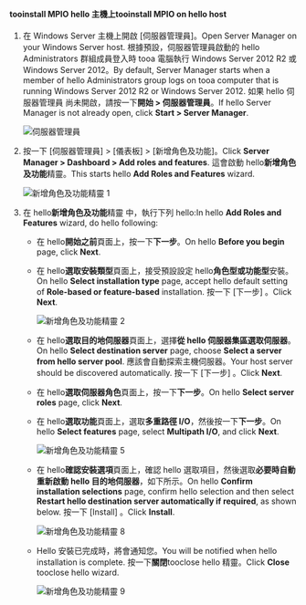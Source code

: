 #### <a name="tooinstall-mpio-on-hello-host"></a><span data-ttu-id="845bc-101">tooinstall MPIO hello 主機上</span><span class="sxs-lookup"><span data-stu-id="845bc-101">tooinstall MPIO on hello host</span></span>
1. <span data-ttu-id="845bc-102">在 Windows Server 主機上開啟 [伺服器管理員]。</span><span class="sxs-lookup"><span data-stu-id="845bc-102">Open Server Manager on your Windows Server host.</span></span> <span data-ttu-id="845bc-103">根據預設，伺服器管理員啟動的 hello Administrators 群組成員登入時 tooa 電腦執行 Windows Server 2012 R2 或 Windows Server 2012。</span><span class="sxs-lookup"><span data-stu-id="845bc-103">By default, Server Manager starts when a member of hello Administrators group logs on tooa computer that is running Windows Server 2012 R2 or Windows Server 2012.</span></span> <span data-ttu-id="845bc-104">如果 hello 伺服器管理員 尚未開啟，請按一下**開始 > 伺服器管理員**。</span><span class="sxs-lookup"><span data-stu-id="845bc-104">If hello Server Manager is not already open, click **Start > Server Manager**.</span></span>
   
    ![伺服器管理員](./media/storsimple-install-mpio-windows-server/IC740997.png)
2. <span data-ttu-id="845bc-106">按一下 [伺服器管理員] > [儀表板] > [新增角色及功能]。</span><span class="sxs-lookup"><span data-stu-id="845bc-106">Click **Server Manager > Dashboard > Add roles and features**.</span></span> <span data-ttu-id="845bc-107">這會啟動 hello**新增角色及功能**精靈。</span><span class="sxs-lookup"><span data-stu-id="845bc-107">This starts hello **Add Roles and Features** wizard.</span></span>
   
    ![新增角色及功能精靈 1](./media/storsimple-install-mpio-windows-server/IC740998.png)
3. <span data-ttu-id="845bc-109">在 hello**新增角色及功能**精靈 中，執行下列 hello:</span><span class="sxs-lookup"><span data-stu-id="845bc-109">In hello **Add Roles and Features** wizard, do hello following:</span></span>
   
   * <span data-ttu-id="845bc-110">在 hello**開始之前**頁面上，按一下**下一步**。</span><span class="sxs-lookup"><span data-stu-id="845bc-110">On hello **Before you begin** page, click **Next**.</span></span>
   * <span data-ttu-id="845bc-111">在 hello**選取安裝類型**頁面上，接受預設設定 hello**角色型或功能型**安裝。</span><span class="sxs-lookup"><span data-stu-id="845bc-111">On hello **Select installation type** page, accept hello default setting of **Role-based or feature-based** installation.</span></span> <span data-ttu-id="845bc-112">按一下 [下一步] 。</span><span class="sxs-lookup"><span data-stu-id="845bc-112">Click **Next**.</span></span>
     
       ![新增角色及功能精靈 2](./media/storsimple-install-mpio-windows-server/IC740999.png)
   * <span data-ttu-id="845bc-114">在 hello**選取目的地伺服器**頁面上，選擇**從 hello 伺服器集區選取伺服器**。</span><span class="sxs-lookup"><span data-stu-id="845bc-114">On hello **Select destination server** page, choose **Select a server from hello server pool**.</span></span> <span data-ttu-id="845bc-115">應該會自動探索主機伺服器。</span><span class="sxs-lookup"><span data-stu-id="845bc-115">Your host server should be discovered automatically.</span></span> <span data-ttu-id="845bc-116">按一下 [下一步] 。</span><span class="sxs-lookup"><span data-stu-id="845bc-116">Click **Next**.</span></span>
   * <span data-ttu-id="845bc-117">在 hello**選取伺服器角色**頁面上，按一下**下一步**。</span><span class="sxs-lookup"><span data-stu-id="845bc-117">On hello **Select server roles** page, click **Next**.</span></span>
   * <span data-ttu-id="845bc-118">在 hello**選取功能**頁面上，選取**多重路徑 I/O**，然後按一下**下一步**。</span><span class="sxs-lookup"><span data-stu-id="845bc-118">On hello **Select features** page, select **Multipath I/O**, and click **Next**.</span></span>
     
       ![新增角色及功能精靈 5](./media/storsimple-install-mpio-windows-server/IC741000.png)
   * <span data-ttu-id="845bc-120">在 hello**確認安裝選項**頁面上，確認 hello 選取項目，然後選取**必要時自動重新啟動 hello 目的地伺服器**，如下所示。</span><span class="sxs-lookup"><span data-stu-id="845bc-120">On hello **Confirm installation selections** page, confirm hello selection and then select **Restart hello destination server automatically if required**, as shown below.</span></span> <span data-ttu-id="845bc-121">按一下 [Install] 。</span><span class="sxs-lookup"><span data-stu-id="845bc-121">Click **Install**.</span></span>
     
       ![新增角色及功能精靈 8](./media/storsimple-install-mpio-windows-server/IC741001.png)
   * <span data-ttu-id="845bc-123">Hello 安裝已完成時，將會通知您。</span><span class="sxs-lookup"><span data-stu-id="845bc-123">You will be notified when hello installation is complete.</span></span> <span data-ttu-id="845bc-124">按一下**關閉**tooclose hello 精靈。</span><span class="sxs-lookup"><span data-stu-id="845bc-124">Click **Close** tooclose hello wizard.</span></span>
     
       ![新增角色及功能精靈 9](./media/storsimple-install-mpio-windows-server/IC741002.png)

